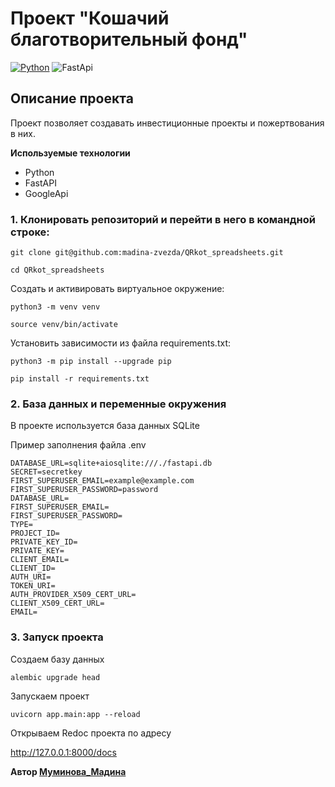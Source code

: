 # Проект "Кошачий благотворительный фонд"

[![Python](https://img.shields.io/badge/-Python-464646?style=flat&logo=Python&logoColor=ffffff&color=043A6B)](https://www.python.org/)
![FastApi](https://img.shields.io/badge/fastapi-109989?style=for-the-badge&logo=FASTAPI&logoColor=white)

## Описание проекта

Проект позволяет создавать инвестиционные проекты и пожертвования в них.

**Используемые технологии**

- Python
- FastAPI
- GoogleApi

### 1. Клонировать репозиторий и перейти в него в командной строке:

```
git clone git@github.com:madina-zvezda/QRkot_spreadsheets.git
```

```
cd QRkot_spreadsheets
```

Cоздать и активировать виртуальное окружение:

```
python3 -m venv venv
```


  ```
  source venv/bin/activate
  ```


Установить зависимости из файла requirements.txt:

```
python3 -m pip install --upgrade pip
```

```
pip install -r requirements.txt
```

### 2. База данных и переменные окружения

В проекте используется база данных SQLite

Пример заполнения файла .env

```
DATABASE_URL=sqlite+aiosqlite:///./fastapi.db
SECRET=secretkey
FIRST_SUPERUSER_EMAIL=example@example.com
FIRST_SUPERUSER_PASSWORD=password
DATABASE_URL=
FIRST_SUPERUSER_EMAIL=
FIRST_SUPERUSER_PASSWORD=
TYPE=
PROJECT_ID=
PRIVATE_KEY_ID=
PRIVATE_KEY=
CLIENT_EMAIL=
CLIENT_ID=
AUTH_URI=
TOKEN_URI=
AUTH_PROVIDER_X509_CERT_URL=
CLIENT_X509_CERT_URL=
EMAIL=
```

### 3. Запуск проекта

Создаем базу данных

```
alembic upgrade head
```

Запускаем проект

```
uvicorn app.main:app --reload
```

Открываем Redoc проекта по адресу

http://127.0.0.1:8000/docs

**Автор [Муминова_Мадина](https://github.com/madina-zvezda)**

